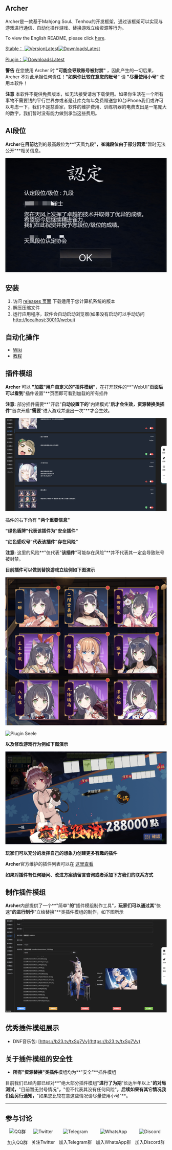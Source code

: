 ## Archer

Archer是一款基于Mahjong Soul、Tenhou的开发框架，通过该框架可以实现与游戏进行通信、自动化操作游戏、替换游戏立绘资源等行为。

To view the English README, please click [here](./README_EN.md).

[Stable： ![VersionLatest](https://img.shields.io/github/release/moxcomic/archer.svg)![DownloadsLatest](https://img.shields.io/github/downloads/moxcomic/archer/latest/total.svg)](https://github.com/moxcomic/archer/releases/latest)

[Plugin：![DownloadsLatest](https://img.shields.io/github/downloads/moxcomic/archer/plugin/total.svg)](https://github.com/moxcomic/archer/releases/plugin)

**警告** 在您使用 Archer 时 **"可能会导致账号被封禁"** ，因此产生的一切后果，Archer 不对此承担任何责任！**"如果你比较在意您的账号"** 请 **"尽量使用小号"** 使用本软件！

**注意** 本软件不提供免费版本，如无法接受请勿下载使用。如果你生活在一个所有事物不需要钱的平行世界亦或者是让库克每年免费赠送您10台iPhone我们或许可以考虑一下，我们不是慈善家，软件的维护费用、训练机器的电费支出是一笔庞大的数字，我们暂时没有能力做到承当这些费用。

## AI段位

**Archer**在**目前**达到的最高段位为**"天凤九段"**，**雀魂**段位由于部分因素**"暂时无法公开"**相关信息。

![rank_9_dan](./rank_9_dan.jpg)

## 安装

1. 访问 [releases 页面](https://github.com/moxcomic/archer/releases/latest) 下载适用于您计算机系统的版本
2. 解压压缩文件
3. 运行应用程序，软件会自动启动浏览器(如果没有启动可以手动访问 [http://localhost:30010/webui](http://localhost:30010/webui))

## 自动化操作

- [Wiki](https://github.com/moxcomic/archer/wiki)
- [教程](https://github.com/moxcomic/archer/blob/main/lesson/Navigation.md)

## 插件模组

**Archer** 可以 **"加载"**用户自定义的**"插件模组"**，在打开软件的**"WebUI"**页面后可以看到**"插件设置"**页面即可看到加载的所有插件

**注意:** 部分插件需要**"开启"**自动设置下的**"内建模式"**后才会生效，资源替换类插件**"首次开启"**需要**"进入游戏并退出一次"**才会生效。

![Plugin Setting](./plugin_setting.png)

插件的右下角有 **"两个重要信息"**

**"绿色盾牌"**代表该插件为**"安全插件"**

**"红色感叹号"**代表该插件**"存在风险"**

**注意:** 这里的风险**"仅代表"**该插件**"可能存在风险"**并不代表其一定会导致账号被封禁。

**目前插件可以做到替换游戏立绘例如下图演示**

![Plugin JieTouBW](./plugin_jietoubw.png)

![Plugin Seele](./plugin_seele.png)

**以及修改游戏行为例如下图演示**

![Plugin EndingEdit](./plugin_ending_edit.png)

**玩家们可以充分的发挥自己的想象力创建更多有趣的插件**

**Archer**官方维护的插件列表可以在 [这里查看](https://github.com/moxcomic/archer/releases/tag/plugin)

**如果对插件有任何疑问、改进方案请留言咨询或者添加下方我们的联系方式**

## 制作插件模组

**Archer**内部提供了一个**"简单"**的**"插件模组制作工具"**，玩家们可以通过其**"快速"**的进行制作**"立绘替换"**类插件模组的制作，如下图所示

![Plugin Make](./plugin_make.png)

## 优秀插件模组展示

- DNF音乐包: [https://b23.tv/txSg7Vv](https://b23.tv/txSg7Vv)

## 关于插件模组的安全性

- **所有"资源替换"类插件**模组均为**"安全"**插件模组

目前我们已经内部已经对**"绝大部分插件模组"**进行了为期**"长达半年以上"**的对局测试，**"目前暂无封号情况"**，**"但不代表其没有任何风险"**，后续如果有其它情况我们会另行通知，**"如果您比较在意这些情况请尽量使用小号"**。

---

## 参与讨论

<div style="display: flex; justify-content: space-around; align-items: center;">

  <!-- QQ群 -->
  <div style="text-align: center;">
    <a href="http://qm.qq.com/cgi-bin/qm/qr?_wv=1027&k=lpj-aL7OUe2vy5rSo13Pb-L5nPpLn1SQ&authKey=tlxLDUf6SOkh%2BJtfmgzYW9Ff0oScjghCKMLNRlLUuo1HKBZOk%2BHlfiVi9d05n2LX&noverify=0&group_code=813043834" target="_blank" style="text-decoration: none; color: inherit;">
      <img src="https://img.icons8.com/ios-filled/50/000000/qq.png" alt="QQ群" width="50" height="50">
      <p>加入QQ群</p>
    </a>
  </div>

  <!-- Twitter -->
  <div style="text-align: center;">
    <a href="https://x.com/yuukiasunahk" target="_blank" style="text-decoration: none; color: inherit;">
      <img src="https://img.icons8.com/ios-filled/50/000000/twitter.png" alt="Twitter" width="50" height="50">
      <p>关注Twitter</p>
    </a>
  </div>

  <!-- Telegram -->
  <div style="text-align: center;">
    <a href="https://t.me/+Ts13JAS-XBZjNWI9" target="_blank" style="text-decoration: none; color: inherit;">
      <img src="https://img.icons8.com/ios-filled/50/000000/telegram-app.png" alt="Telegram" width="50" height="50">
      <p>加入Telegram群</p>
    </a>
  </div>

  <!-- WhatsApp -->
  <div style="text-align: center;">
    <a href="https://chat.whatsapp.com/Cx7CEyEhpJhGbUTIj8ac1U" target="_blank" style="text-decoration: none; color: inherit;">
      <img src="https://img.icons8.com/ios-filled/50/000000/whatsapp.png" alt="WhatsApp" width="50" height="50">
      <p>加入WhatsApp群</p>
    </a>
  </div>

  <!-- Discord -->
  <div style="text-align: center;">
    <a href="https://discord.gg/xmCh63XgEB" target="_blank" style="text-decoration: none; color: inherit;">
      <img src="https://img.icons8.com/ios-filled/50/000000/discord-logo.png" alt="Discord" width="50" height="50">
      <p>加入Discord群</p>
    </a>
  </div>

</div>